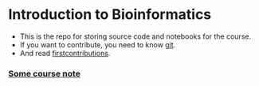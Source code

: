 Introduction to Bioinformatics
===

* This is the repo for storing source code and notebooks for the course.
* If you want to contribute, you need to know [git](https://git-scm.com/book/zh-tw/v2).
* And read [firstcontributions](https://github.com/firstcontributions/first-contributions).

### [Some course note](https://hackmd.io/@HaoChunChang/ryQHg1iqB)
